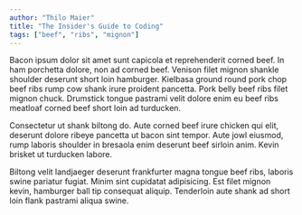 ```yaml
---
author: "Thilo Maier"
title: "The Insider's Guide to Coding"
tags: ["beef", "ribs", "mignon"]
---
```


Bacon ipsum dolor sit amet sunt capicola et reprehenderit corned beef. In ham porchetta dolore, non ad corned beef. Venison filet mignon shankle shoulder deserunt short loin hamburger. Kielbasa ground round pork chop beef ribs rump cow shank irure proident pancetta. Pork belly beef ribs filet mignon chuck. Drumstick tongue pastrami velit dolore enim eu beef ribs meatloaf corned beef short loin ad turducken.

Consectetur ut shank biltong do. Aute corned beef irure chicken qui elit, deserunt dolore ribeye pancetta ut bacon sint tempor. Aute jowl eiusmod, rump laboris shoulder in bresaola enim deserunt beef sirloin anim. Kevin brisket ut turducken labore.

Biltong velit landjaeger deserunt frankfurter magna tongue beef ribs, laboris swine pariatur fugiat. Minim sint cupidatat adipisicing. Est filet mignon kevin, hamburger ball tip consequat aliquip. Tenderloin aute shank ad short loin flank pastrami aliqua swine.
